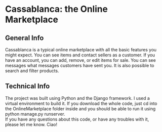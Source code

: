 <h1>Cassablanca: the Online Marketplace</h1>

<h2>General Info</h2>
Cassablanca is a typical online marketplace with all the basic features you might expect. You can see items and contact sellers as a customer. If you have an account,
you can add, remove, or edit items for sale. You can see messages what messages customers have sent you. It is also possible to search and filter products.

<h2>Technical Info</h2>
The project was built using Python and the Django framework. I used a virtual environment to build it. If you download the whole code, just cd into the OnlineMarketplace 
folder inside and you should be able to run it using python manage.py runserver. 

<br>
If you have any questions about this code, or have any troubles with it, please let me know. Ciao!
